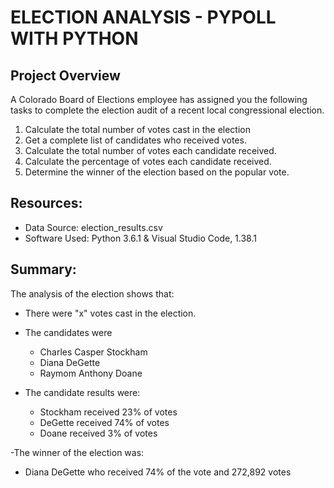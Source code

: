 # ELECTION ANALYSIS - PYPOLL WITH PYTHON

## Project Overview
A Colorado Board of Elections employee has assigned you the following tasks to complete the election audit of a recent local congressional election.

1. Calculate the total number of votes cast in the election
2. Get a complete list of candidates who received votes.
3. Calculate the total number of votes each candidate received.
4. Calculate the percentage of votes each candidate received.
5. Determine the winner of the election based on the popular vote.

## Resources:
- Data Source: election_results.csv
- Software Used: Python 3.6.1 & Visual Studio Code, 1.38.1

## Summary:
The analysis of the election shows that:
- There were "x" votes cast in the election.
- The candidates were
  - Charles Casper Stockham
  - Diana DeGette
  - Raymom Anthony Doane
  
- The candidate results were:
  - Stockham received 23% of votes
  - DeGette received 74% of votes
  - Doane received 3% of votes
  
-The winner of the election was:
  - Diana DeGette who received 74% of the vote and 272,892 votes



















